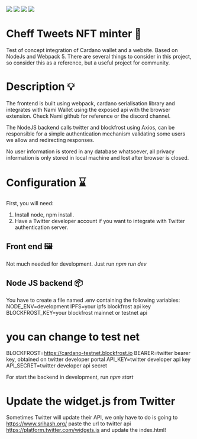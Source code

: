 ![](https://img.shields.io/badge/Webpack-5-informational?style=flat&logo=Angular&logoColor=white&color=fc3903)
![](https://img.shields.io/badge/Bootstrap-3.4.1-informational?style=flat&color=03cafc)
![](https://img.shields.io/badge/NodeJS-14-informational?style=flat&color=03fc1c)
![](https://img.shields.io/badge/CardanoSerializationLib-7.1.0-informational?style=flat&color=fc03f4)

# Cheff Tweets NFT minter 🌽
Test of concept integration of Cardano wallet and a website. Based on NodeJs and Webpack 5. There are several things to consider in this project, so consider this as a reference, but a useful project for community. 

# Description 💡
The frontend is built using webpack, cardano serialisation library and integrates with Nami Wallet using the exposed api with the browser extension. Check Nami github for reference or the discord channel.

The NodeJS backend calls twitter and blockfrost using Axios, can be responsible for a simple authentication mechanism validating some users we allow and redirecting responses.

No user information is stored in any database whatsoever, all privacy information is only stored in local machine and lost after browser is closed.

# Configuration ⌛️
First, you will need:

1. Install node, npm install.
3. Have a Twitter developer account if you want to integrate with Twitter authentication server.

## Front end 🖼

Not much needed for development. Just run _npm run dev_

## Node JS backend 📦
You have to create a file named .env containing the following variables:
NODE_ENV=development
IPFS=your ipfs blockfrost api key
BLOCKFROST_KEY=your blockfrost mainnet or testnet api
# you can change to test net
BLOCKFROST=https://cardano-testnet.blockfrost.io 
BEARER=twitter bearer key, obtained on twitter developer portal
API_KEY=twitter developer api key
API_SECRET=twitter developer api secret

For start the backend in development, run _npm start_

# Update the widget.js from Twitter
Sometimes Twitter will update their API, we only have to do is going to https://www.srihash.org/ paste the url to twitter api https://platform.twitter.com/widgets.js and update the index.html!
